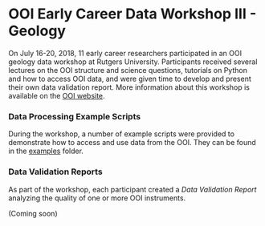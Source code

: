 # OOI Early Career Data Workshop III - Geology 

On July 16-20, 2018, 11 early career researchers participated in an OOI geology data workshop at Rutgers University. Participants received several lectures on the OOI structure and science questions, tutorials on Python and how to access OOI data, and were given time to develop and present their own data validation report.  More information about this workshop is available on the [OOI website](http://oceanobservatories.org/data-workshops/).

### Data Processing Example Scripts
During the workshop, a number of example scripts were provided to demonstrate how to access and use data from the OOI.  They can be found in the [examples](examples) folder.

### Data Validation Reports
As part of the workshop, each participant created a *Data Validation Report* analyzing the quality of one or more OOI instruments.

(Coming soon)

